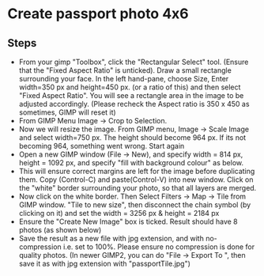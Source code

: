 # Create passport photo 4x6

## Steps

* From your gimp "Toolbox", click the "Rectangular Select" tool. (Ensure that the "Fixed Aspect Ratio" is unticked).  Draw a small rectangle surrounding your face. In the left hand-pane, choose Size, Enter width=350 px and height=450 px.  (or a ratio of this) and then select "Fixed Aspect Ratio".  You will see a rectangle area in the image to be adjusted accordingly. (Please recheck the Aspect ratio is 350 x 450 as sometimes, GIMP will reset it)
* From GIMP Menu  Image -> Crop to Selection.
* Now we will resize the image.  From GIMP menu,  Image -> Scale Image and select width=750 px. The height should become 964 px.  If its not becoming 964, something went wrong. Start again
* Open a new GIMP window (File -> New), and specify width = 814 px, height = 1092 px, and specify "fill with background colour" as below.
* This will ensure correct margins are left for the image before duplicating them. Copy (Control-C) and paste(Control-V) into new window. Click on the "white" border surrounding your photo, so that all layers are merged. 
* Now click on the white border. Then Select Filters -> Map -> Tile from GIMP window.  "Tile to new size", then  disconnect the chain symbol (by clicking on it) and set the width = 3256 px & height = 2184 px
* Ensure the "Create New Image" box is ticked. Result should have 8 photos (as shown below)
* Save the result as a new file with jpg extension, and with no-compression i.e. set to 100%. Please ensure no compression is done for quality photos. (In newer GIMP2, you can do "File -> Export To  ", then save it as with jpg extension with "passportTile.jpg")

